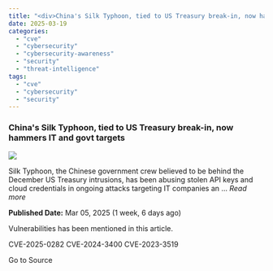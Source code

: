```yaml
---
title: "<div>China's Silk Typhoon, tied to US Treasury break-in, now hammers IT and govt targets</div>"
date: 2025-03-19
categories: 
  - "cve"
  - "cybersecurity"
  - "cybersecurity-awareness"
  - "security"
  - "threat-intelligence"
tags: 
  - "cve"
  - "cybersecurity"
  - "security"
---
```


### China's Silk Typhoon, tied to US Treasury break-in, now hammers IT and govt targets

![](https://upload.cvefeed.io/news/33654/thumbnail.jpg)

Silk Typhoon, the Chinese government crew believed to be behind the December US Treasury intrusions, has been abusing stolen API keys and cloud credentials in ongoing attacks targeting IT companies an ... _Read more_

**Published Date:** Mar 05, 2025 (1 week, 6 days ago)

Vulnerabilities has been mentioned in this article.

CVE-2025-0282 CVE-2024-3400 CVE-2023-3519

Go to Source
